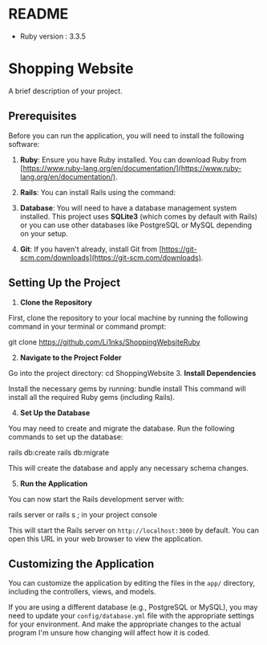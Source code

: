 # README


* Ruby version : 3.3.5

# Shopping Website

A brief description of your project.

## Prerequisites

Before you can run the application, you will need to install the following software:

1. **Ruby**: Ensure you have Ruby installed. You can download Ruby from [https://www.ruby-lang.org/en/documentation/](https://www.ruby-lang.org/en/documentation/).
2. **Rails**: You can install Rails using the command:
3. **Database**: You will need to have a database management system installed. 
This project uses **SQLite3** (which comes by default with Rails) or you can use other databases like PostgreSQL or MySQL depending on your setup.

4. **Git**: If you haven't already, install Git from [https://git-scm.com/downloads](https://git-scm.com/downloads).

## Setting Up the Project

1. **Clone the Repository**

First, clone the repository to your local machine by running the following command in your terminal or command prompt:

git clone https://github.com/Li1nks/ShoppingWebsiteRuby

2. **Navigate to the Project Folder**

Go into the project directory:
cd ShoppingWebsite
3. **Install Dependencies**

Install the necessary gems by running:
bundle install
This command will install all the required Ruby gems (including Rails).

4. **Set Up the Database**

You may need to create and migrate the database. Run the following commands to set up the database:

rails db:create
rails db:migrate

This will create the database and apply any necessary schema changes.

5. **Run the Application**

You can now start the Rails development server with:

rails server or rails s ; in your project console

This will start the Rails server on `http://localhost:3000` by default. You can open this URL in your web browser to view the application.

## Customizing the Application

You can customize the application by editing the files in the `app/` directory, including the controllers, views, and models.

If you are using a different database (e.g., PostgreSQL or MySQL), you may need to update your `config/database.yml` file with the appropriate settings for your environment. And make the appropriate changes to the actual program I'm unsure how changing will affect how it is coded. 

